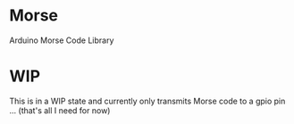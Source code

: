 # Morse
Arduino Morse Code Library

# WIP
This is in a WIP state and currently only transmits Morse code to a gpio pin ... (that's all I need for now)
